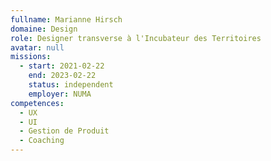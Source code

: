 ```yaml
---
fullname: Marianne Hirsch
domaine: Design
role: Designer transverse à l'Incubateur des Territoires
avatar: null
missions:
  - start: 2021-02-22
    end: 2023-02-22
    status: independent
    employer: NUMA
competences:
  - UX
  - UI
  - Gestion de Produit
  - Coaching
---
```

